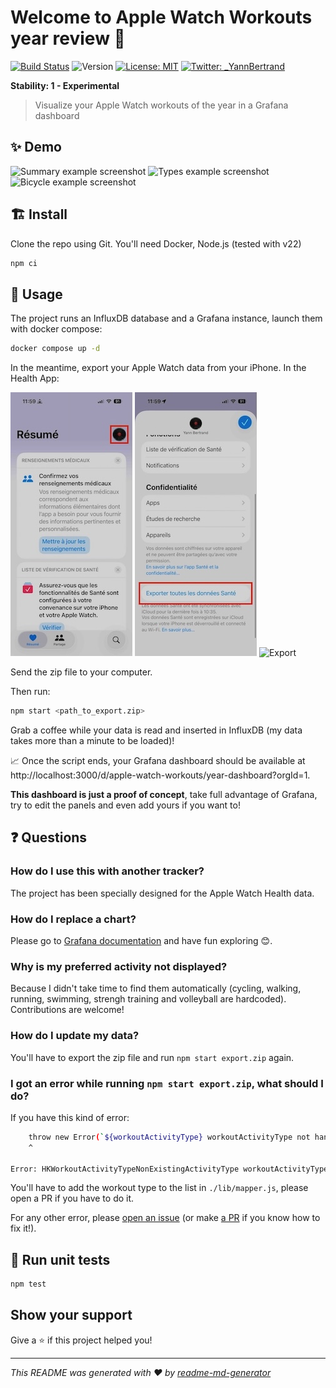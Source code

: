 # Welcome to Apple Watch Workouts year review 👋

[![Build Status](https://img.shields.io/github/actions/workflow/status/yannbertrand/apple-watch-workouts-year-review/test.yaml)](https://github.com/yannbertrand/apple-watch-workouts-year-review/actions/workflows/test.yaml)
![Version](https://img.shields.io/badge/version-0.1.1-blue.svg?cacheSeconds=2592000)
[![License: MIT](https://img.shields.io/badge/License-MIT-yellow.svg)](./license)
[![Twitter: _YannBertrand](https://img.shields.io/twitter/follow/_YannBertrand.svg?style=social)](https://x.com/_YannBertrand)

**Stability: 1 - Experimental**

> Visualize your Apple Watch workouts of the year in a Grafana dashboard

## ✨ Demo

![Summary example screenshot](./images/summary.png)
![Types example screenshot](./images/types.png)
![Bicycle example screenshot](./images/bicycle.png)

## 🏗 Install

Clone the repo using Git. You'll need Docker, Node.js (tested with v22)

```sh
npm ci
```

## 🚀 Usage

The project runs an InfluxDB database and a Grafana instance, launch them with docker compose:

```sh
docker compose up -d
```

In the meantime, export your Apple Watch data from your iPhone. In the Health App:

![Click on your picture](./images/export-step-1.jpeg)
![Export All Health Data](./images/export-step-2.jpeg)
![Export](./images/export-step-3.jpeg)

Send the zip file to your computer.

Then run:

```sh
npm start <path_to_export.zip>
```

Grab a coffee while your data is read and inserted in InfluxDB (my data takes more than a minute to be loaded)!

📈 Once the script ends, your Grafana dashboard should be available at http://localhost:3000/d/apple-watch-workouts/year-dashboard?orgId=1.

**This dashboard is just a proof of concept**, take full advantage of Grafana, try to edit the panels and even add yours if you want to!

## ❓ Questions

### How do I use this with another tracker?

The project has been specially designed for the Apple Watch Health data.

### How do I replace a chart?

Please go to [Grafana documentation](https://grafana.com/docs/grafana/latest/features/panels/singlestat/) and have fun exploring 😊.

### Why is my preferred activity not displayed?

Because I didn't take time to find them automatically (cycling, walking, running, swimming, strengh training and volleyball are hardcoded). Contributions are welcome!

### How do I update my data?

You'll have to export the zip file and run `npm start export.zip` again.

### I got an error while running `npm start export.zip`, what should I do?

If you have this kind of error:

```bash
    throw new Error(`${workoutActivityType} workoutActivityType not handled yet`);
    ^

Error: HKWorkoutActivityTypeNonExistingActivityType workoutActivityType not handled yet
```

You'll have to add the workout type to the list in `./lib/mapper.js`, please open a PR if you have to do it.

For any other error, please [open an issue](https://github.com/yannbertrand/apple-watch-workouts-year-review/issues/new) (or make [a PR](https://github.com/yannbertrand/apple-watch-workouts-year-review/pulls) if you know how to fix it!).

## 🚧 Run unit tests

```sh
npm test
```

## Show your support

Give a ⭐️ if this project helped you!

---

_This README was generated with ❤️ by [readme-md-generator](https://github.com/kefranabg/readme-md-generator)_

